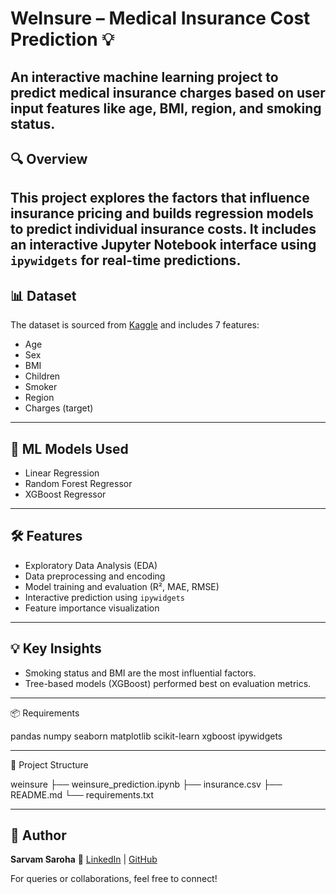 # WeInsure – Medical Insurance Cost Prediction 💡

An interactive machine learning project to predict medical insurance charges based on user input features like age, BMI, region, and smoking status.
---

## 🔍 Overview
This project explores the factors that influence insurance pricing and builds regression models to predict individual insurance costs. It includes an interactive Jupyter Notebook interface using `ipywidgets` for real-time predictions.
---
## 📊 Dataset
The dataset is sourced from [Kaggle](https://www.kaggle.com/datasets/mirichoi0218/insurance) and includes 7 features:
- Age
- Sex
- BMI
- Children
- Smoker
- Region
- Charges (target)
---
## 🧠 ML Models Used
- Linear Regression
- Random Forest Regressor
- XGBoost Regressor
---
## 🛠️ Features
- Exploratory Data Analysis (EDA)
- Data preprocessing and encoding
- Model training and evaluation (R², MAE, RMSE)
- Interactive prediction using `ipywidgets`
- Feature importance visualization

--- 

## 💡 Key Insights
- Smoking status and BMI are the most influential factors.
- Tree-based models (XGBoost) performed best on evaluation metrics.

---

📦 Requirements

pandas
numpy
seaborn
matplotlib
scikit-learn
xgboost
ipywidgets

---

📁 Project Structure

weinsure
├── weinsure_prediction.ipynb
├── insurance.csv
├── README.md
└── requirements.txt

---

## 🧠 Author

**Sarvam Saroha**
🔗 [LinkedIn](https://linkedin.com/in/sarvamsaroha) | [GitHub](https://github.com/sarvam207)

For queries or collaborations, feel free to connect!
